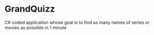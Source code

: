 # GrandQuizz
C# coded application whose goal is to find as many names of series or movies as possible in 1 minute
